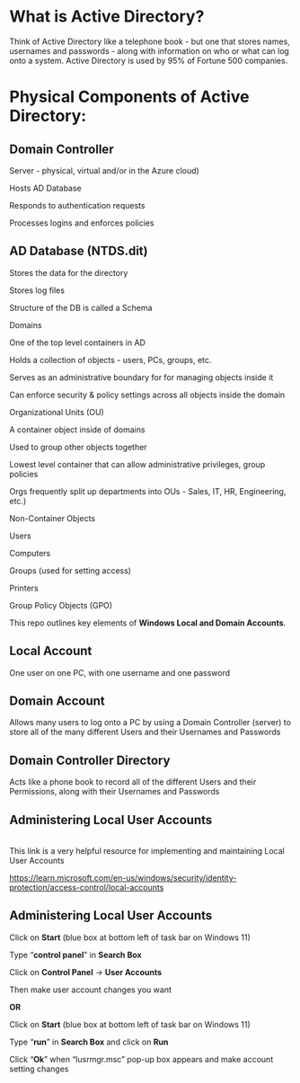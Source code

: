 <h1>What is Active Directory?</h1>
Think of Active Directory like a telephone book - but one that stores names, usernames and passwords - along with information on who or what can log onto a system.
Active Directory is used by 95% of Fortune 500 companies.

<h1>Physical Components of Active Directory:</h1>
	<h2>Domain Controller</h2>
		<p></p>Server - physical, virtual and/or in the Azure cloud)</p>
		<p>Hosts AD Database</p>
		<p>Responds to authentication requests</p>
		<p>Processes logins and enforces policies</p>
	<h2>AD Database (NTDS.dit)</H2>
		<p>Stores the data for the directory</p>
		<p>Stores log files</p>
		<p>Structure of the DB is called a Schema</p>
Domains
	<p>One of the top level containers in AD</p>
	<p>Holds a collection of objects - users, PCs, groups, etc.</p>
	<p>Serves as an administrative boundary for for managing objects inside it</p>
	<p>Can enforce security & policy settings across all objects inside the domain</p>
Organizational Units (OU)
	<p>A container object inside of domains</p>
	<p>Used to group other objects together</p>
	<p>Lowest level container that can allow administrative privileges, group policies</p>
	<p>Orgs frequently split up departments into OUs - Sales, IT, HR, Engineering, etc.)</p>
Non-Container Objects
	<p>Users</p>
	<p>Computers</p>
	<p>Groups (used for setting access)</p>
	<p>Printers</p>
	<p>Group Policy Objects (GPO)</p>


This repo outlines key elements of <b>Windows Local and Domain Accounts</b>.<br/>
	<h2>Local Account</h2> 
 		One user on one PC, with one username and one password</h2>
	<h2>Domain Account</h2> 
 		Allows many users to log onto a PC by using a Domain Controller (server) to store all of the many different Users and their Usernames and Passwords</h2>
	<h2>Domain Controller Directory</h2> 
 		Acts like a phone book to record all of the different Users and their Permissions, along with their Usernames and Passwords</h2>
	<h2>Administering Local User Accounts</h2>	
 		This link is a very helpful resource for implementing and maintaining Local User Accounts</h2>
   		<p>https://learn.microsoft.com/en-us/windows/security/identity-protection/access-control/local-accounts</p>
	<h2>Administering Local User Accounts</h2>
		<p>Click on <b>Start</b> (blue box at bottom left of task bar on Windows 11)</p>
		<p>Type “<b>control panel</b>” in <b>Search Box</b></p>
		<p>Click on <b>Control Panel</b> -> <b>User Accounts</b></p>
		<p>Then make user account changes you want</p>
    	<b><p>OR</b></p>
		<p>Click on <b>Start</b> (blue box at bottom left of task bar on Windows 11)</p>
		<p>Type “<b>run</b>” in <b>Search Box</b> and click on <b>Run</b></p>
		<p>Click “<b>Ok</b>” when “lusrmgr.msc” pop-up box appears and make account setting changes</p>
